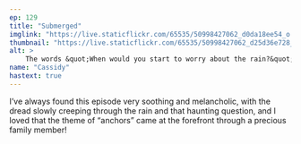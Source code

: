 ```yaml
---
ep: 129
title: "Submerged"
imglink: "https://live.staticflickr.com/65535/50998427062_d0da18ee54_o.jpg"
thumbnail: "https://live.staticflickr.com/65535/50998427062_d25d36e728_q.jpg"
alt: >
    The words &quot;When would you start to worry about the rain?&quot; written in cursive above a stylized kukri blade. Behind everything is a regular pattern of raindrops in shades of blue. Under the kukri the pattern breaks, and there are only splashes of rain as though the blade is blocking the drops.
name: "Cassidy"
hastext: true
---
```

I’ve always found this episode very soothing and melancholic, with the dread slowly creeping through the rain and that haunting question, and I loved that the theme of “anchors” came at the forefront through a precious family member!